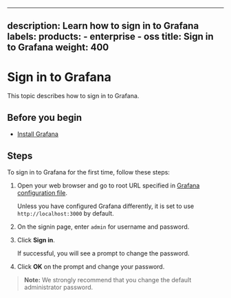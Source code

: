 -----

## description: Learn how to sign in to Grafana labels: products: - enterprise - oss title: Sign in to Grafana weight: 400

# Sign in to Grafana

This topic describes how to sign in to Grafana.

## Before you begin

- [Install Grafana](../installation/)

## Steps

To sign in to Grafana for the first time, follow these steps:

1. Open your web browser and go to root URL specified in [Grafana configuration file](../configure-grafana/).
   
   Unless you have configured Grafana differently, it is set to use `http://localhost:3000` by default.

2. On the signin page, enter `admin` for username and password.

3. Click **Sign in**.
   
   If successful, you will see a prompt to change the password.

4. Click **OK** on the prompt and change your password.

> **Note:** We strongly recommend that you change the default administrator password.
